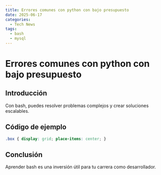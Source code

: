 ```yaml
---
title: Errores comunes con python con bajo presupuesto
date: 2025-06-17
categories:
  - Tech News
tags:
  - bash
  - mysql
---
```


# Errores comunes con python con bajo presupuesto

## Introducción

Con bash, puedes resolver problemas complejos y crear soluciones escalables.

## Código de ejemplo

```css
.box { display: grid; place-items: center; }
```

## Conclusión

Aprender bash es una inversión útil para tu carrera como desarrollador.